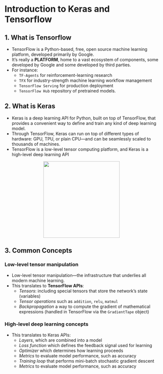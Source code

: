 # Introduction to Keras and Tensorflow

## 1. What is Tensorflow

- TensorFlow is a Python-based, free, open source machine learning platform, developed primarily by Google.
- It’s really a **PLATFORM**, home to a vast ecosystem of components, some developed by Google and some developed by third parties.
- For instance:
  - `TF-Agents` for reinforcement-learning research
  - `TFX` for industry-strength machine learning workflow management
  - `TensorFlow Serving` for production deployment
  - `TensorFlow Hub` repository of pretrained models.

## 2. What is Keras

- Keras is a deep learning API for Python, built on top of TensorFlow, that provides a convenient way to define and train any kind of deep learning model.
- Through TensorFlow, Keras can run on top of different types of hardware: GPU, TPU, or plain CPU—and can be seamlessly scaled to thousands of machines.
- TensorFlow is a low-level tensor computing platform, and Keras is a high-level deep learning API
<p align="center">
<img src="https://user-images.githubusercontent.com/64508435/223384829-37802e97-8a1a-423d-9eed-868b08995864.png" height="250"/>
</p>

## 3. Common Concepts

### Low-level tensor manipulation

- Low-level tensor manipulation—the infrastructure that underlies all modern machine learning.
- This translates to **TensorFlow APIs**:
  - _Tensors_: including special tensors that store the network’s state (variables)
  - _Tensor operations_ such as `addition`, `relu`, `matmul`
  - _Backpropagation_ a way to compute the gradient of mathematical expressions (handled in TensorFlow via the `GradientTape` object)

### High-level deep learning concepts

- This translates to Keras APIs:
  - _Layers_, which are combined into a model
  - _Loss function_ which defines the feedback signal used for learning
  - _Optimizer_ which determines how learning proceeds
  - _Metrics_ to evaluate model performance, such as accuracy
  - _Training loop_ that performs mini-batch stochastic gradient descent
  - _Metrics_ to evaluate model performance, such as accuracy

